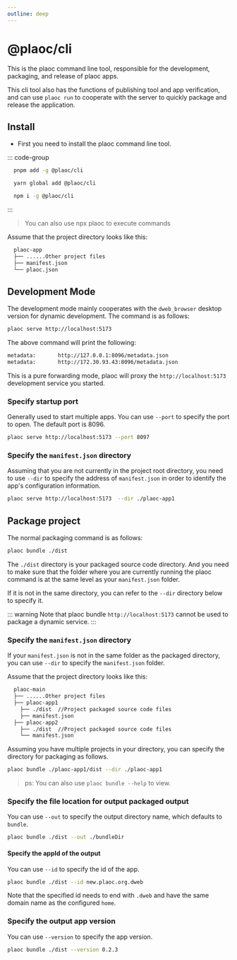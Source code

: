 ```yaml
---
outline: deep
---
```


# @plaoc/cli

This is the plaoc command line tool, responsible for the development, packaging, and release of plaoc apps.

This cli tool also has the functions of publishing tool and app verification, and can use `plaoc run` to cooperate with the server to quickly package and release the application.

## Install

- First you need to install the plaoc command line tool.

::: code-group
```bash [PNPM]
  pnpm add -g @plaoc/cli
```

```bash [YARN]
  yarn global add @plaoc/cli
```

```bash [NPM]
  npm i -g @plaoc/cli
```

:::


> You can also use npx plaoc to execute commands

Assume that the project directory looks like this:

```bash
  plaoc-app
  ├── ......Other project files
  ├── manifest.json
  └── plaoc.json
```

## Development Mode

The development mode mainly cooperates with the `dweb_browser` desktop version for dynamic development. The command is as follows:

```bash
plaoc serve http://localhost:5173
```

The above command will print the following:

```bash
metadata:       http://127.0.0.1:8096/metadata.json
metadata:       http://172.30.93.43:8096/metadata.json
```

This is a pure forwarding mode, plaoc will proxy the `http://localhost:5173` development service you started.

### Specify startup port

Generally used to start multiple apps. You can use `--port` to specify the port to open. The default port is 8096.

```bash
plaoc serve http://localhost:5173 --port 8097
```

### Specify the `manifest.json` directory

Assuming that you are not currently in the project root directory, you need to use `--dir` to specify the address of `manifest.json` in order to identify the app's configuration information.

```bash
plaoc serve http://localhost:5173  --dir ./plaoc-app1
```

## Package project

The normal packaging command is as follows:

```bash
plaoc bundle ./dist
```

The `./dist` directory is your packaged source code directory. And you need to make sure that the folder where you are currently running the plaoc command is at the same level as your `manifest.json` folder.

If it is not in the same directory, you can refer to the `--dir` directory below to specify it.

::: warning
Note that plaoc bundle `http://localhost:5173` cannot be used to package a dynamic service.
:::

### Specify the `manifest.json` directory

If your `manifest.json` is not in the same folder as the packaged directory, you can use `--dir` to specify the `manifest.json` folder.

Assume that the project directory looks like this:

```bash
  plaoc-main
  ├── ......Other project files
  ├── plaoc-app1
    ├── ./dist  //Project packaged source code files
    ├── manifest.json
  ├── plaoc-app2
    ├── ./dist  //Project packaged source code files
    └── manifest.json
```

Assuming you have multiple projects in your directory, you can specify the directory for packaging as follows.

```bash
plaoc bundle ./plaoc-app1/dist --dir ./plaoc-app1
```

> ps: You can also use `plaoc bundle --help` to view.

### Specify the file location for output packaged output

You can use `--out` to specify the output directory name, which defaults to `bundle`.

```bash
plaoc bundle ./dist --out ./bundleDir
```

#### Specify the appId of the output

You can use `--id` to specify the id of the app.

```bash
plaoc bundle ./dist --id new.plaoc.org.dweb
```

Note that the specified id needs to end with `.dweb` and have the same domain name as the configured `home`.

### Specify the output app version

You can use `--version` to specify the app version.

```bash
plaoc bundle ./dist --version 0.2.3
```

